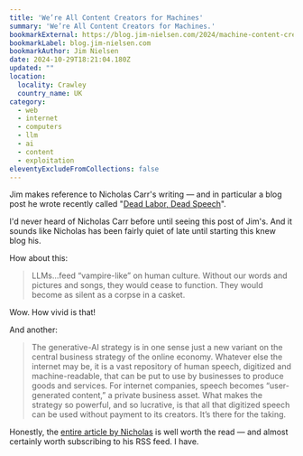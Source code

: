 ```yaml
---
title: 'We’re All Content Creators for Machines'
summary: 'We’re All Content Creators for Machines.'
bookmarkExternal: https://blog.jim-nielsen.com/2024/machine-content-creators/
bookmarkLabel: blog.jim-nielsen.com
bookmarkAuthor: Jim Nielsen
date: 2024-10-29T18:21:04.180Z
updated: ""
location:
  locality: Crawley
  country_name: UK
category:
  - web
  - internet
  - computers
  - llm
  - ai
  - content
  - exploitation
eleventyExcludeFromCollections: false
---
```


Jim makes reference to Nicholas Carr's writing &mdash; and in particular a blog post he wrote recently called "[Dead Labor, Dead Speech](https://www.newcartographies.com/p/dead-labor-dead-speech)".

I'd never heard of Nicholas Carr before until seeing this post of Jim's. And it sounds like Nicholas has been fairly quiet of late until starting this knew blog his.

How about this:

> LLMs...feed “vampire-like” on human culture. Without our words and pictures and songs, they would cease to function. They would become as silent as a corpse in a casket.

Wow. How vivid is that!

And another:

> The generative-AI strategy is in one sense just a new variant on the central business strategy of the online economy. Whatever else the internet may be, it is a vast repository of human speech, digitized and machine-readable, that can be put to use by businesses to produce goods and services. For internet companies, speech becomes “user-generated content,” a private business asset. What makes the strategy so powerful, and so lucrative, is that all that digitized speech can be used without payment to its creators. It’s there for the taking.

Honestly, the [entire article by Nicholas](https://www.newcartographies.com/p/dead-labor-dead-speech) is well worth the read &mdash; and almost certainly worth subscribing to his RSS feed. I have.
